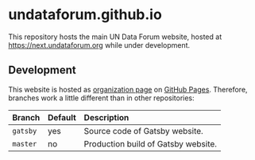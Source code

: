# undataforum.github.io

This repository hosts the main UN Data Forum website, hosted at https://next.undataforum.org while under development.

## Development

This website is hosted as [organization page](https://help.github.com/articles/user-organization-and-project-pages/) on [GitHub Pages](https://pages.github.com/). Therefore, branches work a little different than in other repositories:

| Branch   | Default | Description                         |
| :------- | :------ | :---------------------------------- |
| `gatsby` | yes     | Source code of Gatsby website.      |
| `master` | no      | Production build of Gatsby website. |
